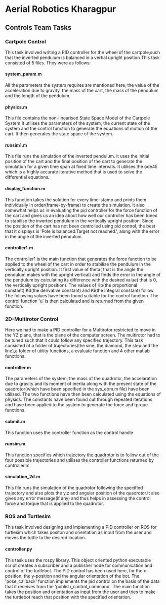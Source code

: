 # Aerial Robotics Kharagpur 
## Controls Team Tasks

### Cartpole Control

This task involved writing a PID controller for the wheel of the cartpole,such that the inverted pendulum is balanced in a vertial upright position
This task consisted of 5 files. They were as follows:

#### system_param.m
All the parameters the system requires are mentioned here, the value of the acceleration due to gravity, the mass of the cart, the mass of the pendulum and the length of the pendulum.

#### physics.m
This file contains the non-linearised State Space Model of the Cartpole System.It utilises the parameters of the system, the current state of the system and the control function to generate the equations of motion of the cart. It then generates the state space of the system.

#### runsim1.m
This file runs the simulation of the inverted pendulum. It uses the initial position of the cart and the final position of the cart to generate the simulation for a given time span at fixed time intervals. It utilises the ode45 which is a highly accurate iterative method that is used to solve the differential equations.

#### display_function.m
This function takes the solution for every time-stamp and prints them individually in order(frame-by-frame) to create the simulation. It also somewhat helps us in evaluating the pid controller for the force function of the cart and gives us an idea about how well our controller has been tuned to stabilise the inverted pendulum in the vertically upright position. Since the position of the cart has not been controlled using pid control, the best that it displays is 'Pole is balanced.Target not reached.', along with the error in the angle of the inverted pendulum

#### controller1.m
The controller1 is the main function that generates the force function to be applied to the wheel of the cart in order to stabilise the pendulum in the vertically upright position. It first value of theta( that is the angle the pendulum makes with the upright vertical) and finds the error in the angle of the pendulum by calculating its difference with the desired value( that is 0, the vertically upright position). The values of Kp(the proportional constant),Kd(the derivative constant) and Ki(the integral constant) follow. The following values have been found suitable for the control function. The control function 'u' is then calculated and is returned from the given function.


### 2D-Multirotor Control
Here we had to make a PID controller for a Multirotor restricted to move in the YZ plane, that is the plane of the computer screen. The multirotor had to be tuned such that it could follow any specified trajectory.
This task consisted of a folder of trajectories(the sine, the diamond, the step and the line),a folder of utility functions, a evaluate function and 4 other matlab functions.

#### controller.m
The parameters of the system, the mass of the quadrotor, the accelaration due to gravity and its moment of inertia along with the present state of the quadrotor(which have been specified in the sys_eom.m file) have been utilised. The two functions have then been calculated using the equations of physics. The constants have been found out through repeated iterations and have been applied to the system to generate the force and tprque functions.

#### submit.m
This function uses the controller function as the control handle

#### runsim.m
This function specifies which trajectory the quadrotor is to follow out of the four possible trajectories and utilises the controller functions returned by controller.m

#### simulation_2d.m
This file runs the simulation of the quadrotor following the specified trajectory and also plots the y,z and angular position of the quadrotor.It also gives any error message(if any) and thus helps in assessing the control force and torque that is applied to the quadrotor.


### ROS and Turtlesim

This task involved designing and implementing a PID controller on ROS for turtlesim which takes positon and orientation as input from the user and moves the tuttle to the desired location.

#### controller.py
This task uses the rospy library. This object oriented python executable script creates a subscriber and a publisher node for communication and control of the turtlebot. The PID control has been used here, for the x-position, the y-position and the angular orientation of the bot. The 'pose_callback' function implements the pid control on the basis of the data that it receives from the 'publish_control_command'. The main function takes the position and orientation as input from the user and tries to make the turtlebot reach that position with the specified orientation.
